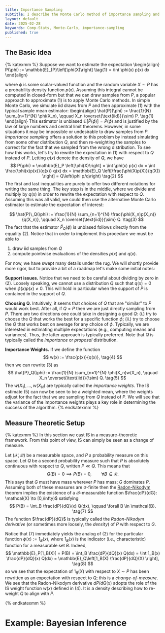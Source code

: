 ```yaml
---
title: Importance Sampling
subtitle: I describe the Monte Carlo method of importance sampling and derive some of its properties.
layout: default
date: 2025-02-28
keywords: Comp-Stats, Monte-Carlo, importance-sampling
published: true
---
```


## The Basic Idea
{% katexmm %}
Suppose we want to estimate the expectation
\begin{align}
P(\phi) := \mathbb{E}_{P}\left[\phi(X)\right] \tag{1}
= \int \phi(x) p(x) dx
\end{align}

where $\phi$ is some scalar-valued function and the random variable $X \sim P$
has a probability density function $p(x)$. Assuming this integral cannot be
computed in closed-form but that we can draw samples from $P$, a popular approach
to approximate (1) is to apply Monte Carlo methods. In simple Monte Carlo,
we simulate iid draws from $P$ and then approximate (1) with the typical
sample mean estimator:
\begin{align}
\hat{P}(\phi) := \frac{1}{N} \sum_{n=1}^{N} \phi(X_n), \qquad X_n \overset{\text{iid}}{\sim} P. \tag{1}
\end{align}
This estimator is unbiased $\mathbb{E}\left[\hat{P}(\phi)\right] = P(\phi)$ and
is justified by the law of large numbers and central limit theorems. However,
in some situations it may be impossible or undesirable to
draw samples from $P$. *Importance sampling* offers a solution to this problem by
instead simulating from some other distribution *Q*, and then re-weighting the
samples to correct for the fact that we sampled from the wrong distribution.
To see how this works, let's try to rewrite the expectation in (1) with
respect to $Q$ instead of $P$. Letting $q(x)$ denote the density of $Q$, we have
$$
P(\phi)
= \mathbb{E}_P \left[\phi(X)\right]
= \int \phi(x) p(x) dx
= \int \frac{\phi(x)p(x)}{q(x)} q(x) dx
= \mathbb{E}_Q \left[\frac{\phi(X)p(X)}{q(X)} \right]
= Q\left(\phi p/q\right) \tag{2}
$$
The first and last inequalities are purely to offer two different notations for
writing the same thing. The key step is in the middle, where we divide and
multiply by $q(x)$ in order to rewrite the expectation with respect to $Q$.
Assuming this was all valid, we could then use the alternative Monte Carlo
estimator to estimate the expectation of interest:

$$
\hat{P}\_Q(\phi) := \frac{1}{N} \sum_{n=1}^{N} \frac{\phi(X_n)p(X_n)}{q(X_n)},
\qquad X_n \overset{\text{iid}}{\sim} Q. \tag{3}
$$
The fact that the estimator $\hat{P}_Q(\phi)$ is unbiased follows directly from
the equality (2). Notice that in order to implement this procedure we must be
able to
1. draw iid samples from $Q$
2. compute pointwise evaluations of the densities $p(x)$ and $q(x)$.

For now, we have swept many details under the rug. We will shortly provide
more rigor, but to provide a bit of a roadmap let's make some initial notes:

**Support issues.** Notice that we need to be careful about dividing by
zero in (2). Loosely speaking, we cannot use a distribution $Q$ such that
$q(x)=0$ when $\phi(x)p(x) \neq 0$. This will hold in particular when
the support of $P$ is contained in the support of $Q$.

**Choosing Q.** Intuitively, it seems that choices of $Q$ that are "similar"
to $P$ would work best. After all, if $Q=P$ then we are just directly
sampling from $P$. There are two directions one could take in designing a good
$Q$: (i.) try to choose the $Q$ that works the best for a specific function
$\phi$; (ii.) try to choose the $Q$ that works best on average for any
choice of $\phi$. Typically, we are interested in estimating multiple
expectations (e.g., computing means and variances). Thus, the latter approach
is typically preferred. Note that $Q$ is typically called the *importance*
or *proposal* distribution.

**Importance Weights.** If we define the function
$$
w(x) := \frac{p(x)}{q(x)}, \tag{4}
$$
then we can rewrite (3) as
$$
\hat{P}_Q(\phi) := \frac{1}{N} \sum_{n=1}^{N} \phi(X_n)w(X_n),
\qquad X_n \overset{\text{iid}}{\sim} Q. \tag{5}
$$
The $w(X_1), \dots, w(X_N)$ are typically called the *importance weights*.
The IS estimate (5) can now be seen to be a weighted mean, where the weights
adjust for the fact that we are sampling from $Q$ instead of $P$. We will see
that the variance of the importance weights plays a key role in determining
the success of the algorithm.
{% endkatexmm %}

## Measure Theoretic Setup
{% katexmm %}
In this section we cast IS in a measure-theoretic framework.
From this point of view, IS can simply be seen as a change of measure.

Let $(\mathcal{X}, \mathcal{B})$ be a measurable space, and $P$ a probability
measure on this space. Let $Q$ be a second probability measure such that
$P$ is absolutely continuous with respect to $Q$, written $P \ll Q$. This means
that
$$
Q(B)=0 \implies P(B)=0, \qquad \forall B \in \mathcal{B}. \tag{6}
$$
This says that $G$ must have mass wherever $P$ has mass; $G$ dominates $P$.
Assuming both of these measures are $\sigma$-finite then the
[Radon-Nikodym](https://en.wikipedia.org/wiki/Radon%E2%80%93Nikodym_theorem)
theorem implies the existence of a $\mathcal{B}$-measurable function
$\frac{dP}{dG}: \mathcal{X} \to [0,\infty)$ satisfying
$$
P(B) = \int_B \frac{dP}{dQ}(x) Q(dx), \qquad \forall B \in \mathcal{B}. \tag{7}
$$
The function $\frac{dP}{dQ}$ is typically called the *Radon-Nikodym derivative*
(or sometimes more loosely, the *density*) of $P$ with respect to $G$.

Notice that (7) immediately yields the analog of (2) for the particular function $\phi(x) := 1_B(x)$, where $1_B(x)$ is the indicator (i.e., characteristic)
function for a measurable set $B$. Indeed,
$$
\mathbb{E}_P[1_B(X)] = P(B) = \int_B \frac{dP}{dQ}(x) Q(dx)
= \int 1_B(x) \frac{dP}{dQ}(x) Q(dx)
= \mathbb{E}_Q\left[1_B(X) \frac{dP}{dQ}(X) \right], \tag{8}
$$
so we see that the expectation of $1_B(X)$ with respect to $X \sim P$ has
been rewritten as an expectation with respect to $Q$; this is a
*change-of-measure*. We see that the Radon-Nikodym derivative $dP/dQ(x)$
adopts the role of the IS weight function $w(x)$ defined in (4). It is a
density describing how to re-weight $Q$ to align with $P$.



{% endkatexmm %}

# Example: Bayesian Inference
